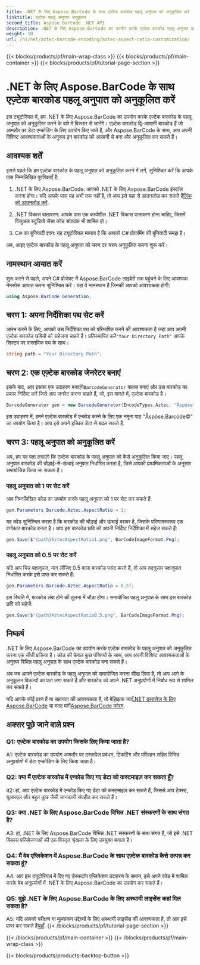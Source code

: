 ```yaml
---
title: .NET के लिए Aspose.BarCode के साथ एज़्टेक बारकोड पहलू अनुपात को अनुकूलित करें
linktitle: एज़्टेक पहलू अनुपात अनुकूलन
second_title: Aspose.BarCode .NET API
description: .NET के लिए Aspose.BarCode का उपयोग करके एज़्टेक बारकोड पहलू अनुपात को अनुकूलित करना सीखें। अपने .NET अनुप्रयोगों के लिए अद्वितीय, लचीले बारकोड बनाएं।
weight: 10
url: /hi/net/aztec-barcode-encoding/aztec-aspect-ratio-customization/
---
```


{{< blocks/products/pf/main-wrap-class >}}
{{< blocks/products/pf/main-container >}}
{{< blocks/products/pf/tutorial-page-section >}}

# .NET के लिए Aspose.BarCode के साथ एज़्टेक बारकोड पहलू अनुपात को अनुकूलित करें

इस ट्यूटोरियल में, हम .NET के लिए Aspose.BarCode का उपयोग करके एज़्टेक बारकोड के पहलू अनुपात को अनुकूलित करने के बारे में विस्तार से जानेंगे। एज़्टेक बारकोड द्वि-आयामी बारकोड हैं जो आमतौर पर डेटा एन्कोडिंग के लिए उपयोग किए जाते हैं, और Aspose.BarCode के साथ, आप अपनी विशिष्ट आवश्यकताओं के अनुरूप इन बारकोड को आसानी से बना और अनुकूलित कर सकते हैं।

## आवश्यक शर्तें

इससे पहले कि हम एज़्टेक बारकोड के पहलू अनुपात को अनुकूलित करने में लगें, सुनिश्चित करें कि आपके पास निम्नलिखित पूर्वापेक्षाएँ हैं:

1.  .NET के लिए Aspose.BarCode: आपको .NET के लिए Aspose.BarCode इंस्टॉल करना होगा। यदि आपके पास यह अभी तक नहीं है, तो आप इसे यहां से डाउनलोड कर सकते हैं[लिंक को डाउनलोड करें](https://releases.aspose.com/barcode/net/).

2. .NET विकास वातावरण: आपके पास एक कार्यशील .NET विकास वातावरण होना चाहिए, जिसमें विजुअल स्टूडियो जैसा कोड संपादक भी शामिल हो।

3. C# का बुनियादी ज्ञान: यह ट्यूटोरियल मानता है कि आपको C# प्रोग्रामिंग की बुनियादी समझ है।

अब, आइए एज़्टेक बारकोड के पहलू अनुपात को चरण दर चरण अनुकूलित करना शुरू करें।

## नामस्थान आयात करें

शुरू करने से पहले, अपने C# प्रोजेक्ट में Aspose.BarCode लाइब्रेरी तक पहुंचने के लिए आवश्यक नेमस्पेस आयात करना सुनिश्चित करें। यहां वे नामस्थान हैं जिनकी आपको आवश्यकता होगी:

```csharp
using Aspose.BarCode.Generation;
```

## चरण 1: अपना निर्देशिका पथ सेट करें

 आरंभ करने के लिए, आपको उस निर्देशिका पथ को परिभाषित करने की आवश्यकता है जहां आप अपनी एज़्टेक बारकोड छवियों को सहेजना चाहते हैं। प्रतिस्थापित करें`"Your Directory Path"` आपके सिस्टम पर वास्तविक पथ के साथ।

```csharp
string path = "Your Directory Path";
```

## चरण 2: एक एज़्टेक बारकोड जेनरेटर बनाएं

 इसके बाद, आप इसका एक उदाहरण बनाएंगे`BarcodeGenerator` क्लास बनाएं और उस बारकोड का प्रकार निर्दिष्ट करें जिसे आप जनरेट करना चाहते हैं, जो, इस मामले में, एज़्टेक बारकोड है।

```csharp
BarcodeGenerator gen = new BarcodeGenerator(EncodeTypes.Aztec, "Åspóse.Barcóde©");
```

इस उदाहरण में, हमने एज़्टेक बारकोड में एन्कोड करने के लिए एक नमूना पाठ "Åspóse.Barcóde©" का उपयोग किया है। आप इसे अपने इच्छित डेटा से बदल सकते हैं.

## चरण 3: पहलू अनुपात को अनुकूलित करें

अब, हम यह पता लगाएंगे कि एज़्टेक बारकोड के पहलू अनुपात को कैसे अनुकूलित किया जाए। पहलू अनुपात बारकोड की चौड़ाई-से-ऊंचाई अनुपात निर्धारित करता है, जिसे आपकी प्राथमिकताओं के अनुसार समायोजित किया जा सकता है।

### पहलू अनुपात को 1 पर सेट करें

आप निम्नलिखित कोड का उपयोग करके पहलू अनुपात को 1 पर सेट कर सकते हैं:

```csharp
gen.Parameters.Barcode.Aztec.AspectRatio = 1;
```

यह कोड सुनिश्चित करता है कि बारकोड की चौड़ाई और ऊंचाई बराबर है, जिसके परिणामस्वरूप एक वर्गाकार बारकोड बनता है। आप इस बारकोड छवि को अपनी निर्दिष्ट निर्देशिका में सहेज सकते हैं:

```csharp
gen.Save($"{path}AztecAspectRatio1.png", BarCodeImageFormat.Png);
```

### पहलू अनुपात को 0.5 पर सेट करें

यदि आप भिन्न पक्षानुपात, मान लीजिए 0.5 वाला बारकोड पसंद करते हैं, तो आप तदनुसार पक्षानुपात निर्धारित करके इसे प्राप्त कर सकते हैं:

```csharp
gen.Parameters.Barcode.Aztec.AspectRatio = 0.5f;
```

इस स्थिति में, बारकोड लंबा होने की तुलना में चौड़ा होगा। समायोजित पहलू अनुपात के साथ इस बारकोड छवि को सहेजें:

```csharp
gen.Save($"{path}AztecAspectRatio0.5.png", BarCodeImageFormat.Png);
```

## निष्कर्ष

.NET के लिए Aspose.BarCode का उपयोग करके एज़्टेक बारकोड के पहलू अनुपात को अनुकूलित करना एक सीधी प्रक्रिया है। कोड की केवल कुछ पंक्तियों के साथ, आप अपनी विशिष्ट आवश्यकताओं के अनुरूप विभिन्न पहलू अनुपात के साथ एज़्टेक बारकोड बना सकते हैं।

अब जब आपने एज़्टेक बारकोड के पहलू अनुपात को समायोजित करना सीख लिया है, तो आप आगे के अनुकूलन विकल्पों का पता लगा सकते हैं और बारकोड को अपने .NET अनुप्रयोगों में निर्बाध रूप से शामिल कर सकते हैं।

 यदि आपके कोई प्रश्न हैं या सहायता की आवश्यकता है, तो बेझिझक जाएँ[.NET दस्तावेज़ के लिए Aspose.BarCode](https://reference.aspose.com/barcode/net/) या मदद मांगें[Aspose.BarCode फोरम](https://forum.aspose.com/c/barcode/13).

## अक्सर पूछे जाने वाले प्रश्न

### Q1: एज़्टेक बारकोड का उपयोग किसके लिए किया जाता है?

A1: एज़्टेक बारकोड का उपयोग आमतौर पर दस्तावेज़ प्रबंधन, टिकटिंग और परिवहन सहित विभिन्न अनुप्रयोगों में डेटा एन्कोडिंग के लिए किया जाता है।

### Q2: क्या मैं एज़्टेक बारकोड में एन्कोड किए गए डेटा को कस्टमाइज़ कर सकता हूँ?

उ2: हां, आप एज़्टेक बारकोड में एन्कोड किए गए डेटा को कस्टमाइज़ कर सकते हैं, जिससे आप टेक्स्ट, यूआरएल और बहुत कुछ जैसी जानकारी संग्रहीत कर सकते हैं।

### Q3: क्या .NET के लिए Aspose.BarCode विभिन्न .NET संस्करणों के साथ संगत है?

A3: हां, .NET के लिए Aspose.BarCode विभिन्न .NET संस्करणों के साथ संगत है, जो इसे .NET विकास परियोजनाओं की एक विस्तृत श्रृंखला के लिए उपयुक्त बनाता है।

### Q4: मैं वेब एप्लिकेशन में Aspose.BarCode के साथ एज़्टेक बारकोड कैसे उत्पन्न कर सकता हूं?

A4: आप इस ट्यूटोरियल में दिए गए डेस्कटॉप एप्लिकेशन उदाहरण के समान, इसे अपने कोड में शामिल करके वेब अनुप्रयोगों में .NET के लिए Aspose.BarCode का उपयोग कर सकते हैं।

### Q5: मुझे .NET के लिए Aspose.BarCode के लिए अस्थायी लाइसेंस कहां मिल सकता है?

A5: यदि आपको परीक्षण या मूल्यांकन उद्देश्यों के लिए अस्थायी लाइसेंस की आवश्यकता है, तो आप इसे प्राप्त कर सकते हैं[यहाँ](https://purchase.aspose.com/temporary-license/).
{{< /blocks/products/pf/tutorial-page-section >}}

{{< /blocks/products/pf/main-container >}}
{{< /blocks/products/pf/main-wrap-class >}}

{{< blocks/products/products-backtop-button >}}
